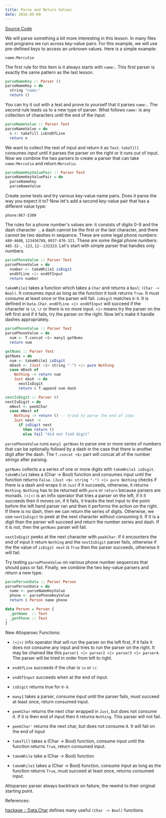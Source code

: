 ```yaml
---
title: Parse and Return Values
date: 2016-05-09
---
```


[Source Code](https://github.com/mchaver/mchaver.com/tree/master/tutorials/projects/haskell/attoparsec/2-parse-and-return-values)

We will parse something a bit more interesting in this lesson. In many files and programs we run across key-value pairs. For this example, we will use pre-defined keys to access an unknown values. Here is a simple example:

`name:Mercutio`

The first rule for this item is it always starts with `name:`. This first parser is exactly the same pattern as the last lesson.

```haskell
parseNameKey :: Parser ()
parseNameKey = do
  string "name:"
  return ()
```

You can try it out with a test and prove to yourself that it parses `name:`. The second rule leads us to a new type of parser. What follows `name:` is any collection of characters until the end of the input.

```haskell
parseNameValue :: Parser Text
parseNameValue = do
  n <- takeTill isEndOfLine
  return n
```

We want to collect the rest of input and return it as `Text`. `takeTill` consumes input until it parses the parser on the right or it runs out of input. Now we combine the two parsers to create a parser that can take `name:Mercutio` and return `Mercutio`.

```haskell
parseNameKeyValuePair :: Parser Text
parseNameKeyValuePair = do
  parseNameKey
  parseNameValue
```

Create some tests and try various key-value name pairs. Does it parse the way you expect it to? Now let's add a second key-value pair that has a different value type:

`phone:867-5309`


The rules for a phone number's values are: it consists of digits 0-9 and the dash character `-`, a dash cannot be the first or the last character, and there cannot be two dashes in sequence. These are some legal phone numbers: `489-4608`, `123456789`, `0937-876-321`. These are some illegal phone numbers: `485-32-`, `-123`, `12--232323`. Let's start with simple parser that handles only numbers.

```haskell
parsePhoneValue :: Parser Text
parsePhoneValue = do
  number <- takeWhile1 isDigit
  endOfLine <|> endOfInput
  return number
```

`takeWhile1` takes a function which takes a `Char` and returns a `Bool`:  `(Char -> Bool)`. It consumes input as long as the function it took returns `True`. It must consume at least once or the parser will fail. `isDigit` matches `0-9`. It is defined in `Data.Char`. `endOfLine <|> endOfInput` will succeed if the character is `\n`, `\r` or there is no more input. `<|>` means try the parser on the left first and if it fails, try the parser on the right. Now let's make it handle dashes appropriately.

```haskell
parsePhoneValue :: Parser Text
parsePhoneValue = do
  num <- T.concat <$> many1 getNums
  return num

getNums :: Parser Text
getNums = do
  num <- takeWhile1 isDigit
  mDash <- (Just <$> string "-") <|> pure Nothing
  case mDash of
    Nothing -> return num
    Just dash -> do
      nextIsDigit
      return $ T.append num dash

nextIsDigit :: Parser ()
nextIsDigit = do
  mNext <- peekChar
  case mNext of
    Nothing -> return () -- tried to parse the end of inpu
    Just next ->
      if isDigit next
        then return ()
        else fail "did not find digit"
```

`parsePhoneValue` runs `many1 getNums` to parse one or more series of numbers that can be optionally followd by a dash in the case that there is another digit after the dash. The `T.concat <$>` part will concat all of the number strings after parsing.

`getNums` collects a a series of one or more digits with `takeWhile1 isDigit`. `takeWhile1` takes a (Char -> Bool) function and consumes input until the function returns `False`. `(Just <$> string "-") <|> pure Nothing` checks if there is a dash and wraps it in `Just` if it succeeds, otherwise, it returns `Nothing`. `Nothing` has to be returned with `pure` or `return` because parsers are monads. `(<|>)` is an infix operator that tries a parser on the left, if it it succeeds then it moves on, if it fails, it tracks the text input to the point before the left hand parser ran and then it performs the action on the right. If there is no dash, then we can return the series of digits. Otherwise, we use `nextIsDigit` to peek at the next character without consuming it. If it is a digit than the parser will succeed and return the number series and dash. If it is not, then the `getNums` parser will fail.

`nextIsDigit` peeks at the next character with `peekChar`. If it encounters the end of input it return `Nothing` and the `nextIsDigit` parser fails, otherwise if the the value of `isDigit next` is `True` then the parser succeeds, otherwise it will fail.

Try testing `parsePhoneValue` on various phone number sequences that should pass or fail. Finally, we combine the two key-value parsers and return a new type.

```haskell
parsePersonData :: Parser Person
parsePersonData = do
  name <- parseNameKeyValue
  phone <- parsePhoneKeyValue
  return $ Person name phone

data Person = Person {
  _getName  :: Text
, _getPhone :: Text
}
```

New Attoparsec Functions:

 * `(<|>)` infix operator that will run the parser on the left first, if it fails it does not consume any input and tries to run the parser on the right. It may be chained like this `parser1 <|> parser2 <|> parser3 <|> parser4`. The parser will be tried in order from left to right.

 * `endOfLine` succeeds if the char is `\n` or `\r`.

 * `endOfInput` succeeds when at the end of input.

 * `isDigit` returns true for `0-9`.

 * `many1` takes a parser, consume input until the parser fails, must succeed at least once, return consumed input.

 * `peekChar` returns the next char wrapped in `Just`, but does not consume it. If it is then end of input then it returns `Nothing`. This parser will not fail.

 * `peekChar'` returns the next char, but does not consume it. It will fail on the end of input

 * `takeTill` takes a (Char -> Bool) function, consume input until the function returns `True`, return consumed input.

 * `takeWhile` take a (Char -> Bool) function

 * `takeWhile1` takes a (Char -> Bool) function, consume input as long as the function returns `True`, must succeed at least once, returns consumed input.


Attoparsec parser always backtrack on failure, the rewind to their original starting point.

References:

[hackage :: Data.Char](https://hackage.haskell.org/package/base-4.7.0.1/docs/Data-Char.html) defines many useful `(Char -> Bool)` functions
